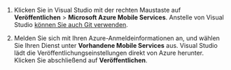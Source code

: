 
1. Klicken Sie in Visual Studio mit der rechten Maustaste auf **Veröffentlichen** > **Microsoft Azure Mobile Services**. Anstelle von Visual Studio [können Sie auch Git verwenden](../articles/mobile-services/mobile-services-dotnet-backend-store-code-source-control.md).

2. Melden Sie sich mit Ihren Azure-Anmeldeinformationen an, und wählen Sie Ihren Dienst unter **Vorhandene Mobile Services** aus. Visual Studio lädt die Veröffentlichungseinstellungen direkt von Azure herunter. Klicken Sie abschließend auf **Veröffentlichen**.

<!---HONumber=Oct15_HO3-->